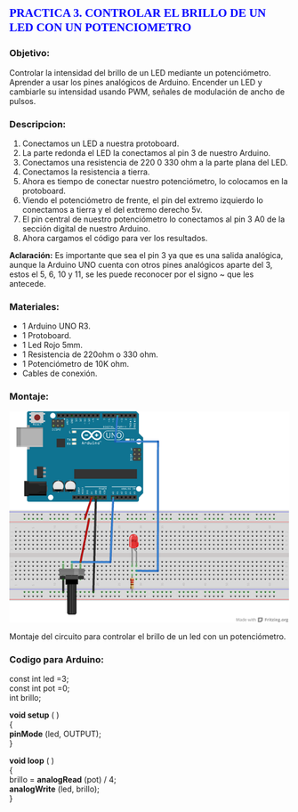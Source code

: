 ## <span style="color:blue; font-family:Times New Roman; "> **PRACTICA 3. CONTROLAR EL BRILLO DE UN LED CON UN POTENCIOMETRO** </span> 

### **Objetivo:**
Controlar la intensidad del brillo de un LED mediante un potenciómetro. Aprender a usar los pines analógicos de Arduino. Encender un LED y cambiarle su intensidad usando PWM, señales de modulación de ancho de pulsos.

### **Descripcion:**
 1. Conectamos un LED a nuestra protoboard. 
 2. La parte redonda el LED la conectamos al pin 3 de nuestro Arduino.
 3. Conectamos una resistencia de 220 0 330 ohm a la parte plana del LED.
 4. Conectamos la resistencia a tierra. 
 5. Ahora es tiempo de conectar nuestro potenciómetro, lo colocamos en la  protoboard. 
 6. Viendo el potenciómetro de frente, el pin del extremo izquierdo lo conectamos a tierra y el del extremo derecho 5v. 
 7. El pin central de nuestro potenciómetro lo conectamos al pin 3 A0 de la sección digital de nuestro Arduino. 
 8. Ahora cargamos el código para ver los resultados.      
 
 **Aclaración:** Es importante que sea el pin 3 ya que es una salida analógica, aunque la Arduino UNO cuenta con otros pines analógicos aparte del 3, estos el 5, 6, 10 y 11, se les puede reconocer por el signo ~ que les antecede.
 
### **Materiales:**
-	1 Arduino UNO R3.
-	1 Protoboard. 
-	1 Led Rojo 5mm. 
-	1 Resistencia de 220ohm o 330 ohm. 
-	1 Potenciómetro de 10K ohm. 
-	Cables de conexión.

### **Montaje:**
![Imagen montaje](img/diseño_práctica_3.png)

Montaje del circuito para controlar el brillo de un led con un potenciómetro.

### **Codigo para Arduino:**

const int led =3;      
const int pot =0;     
int brillo;   

**void setup** ( )    
{   
  **pinMode** (led, OUTPUT);      
}    

**void loop** ( )    
{    
  brillo = **analogRead** (pot) / 4;    
  **analogWrite** (led, brillo);    
}    

